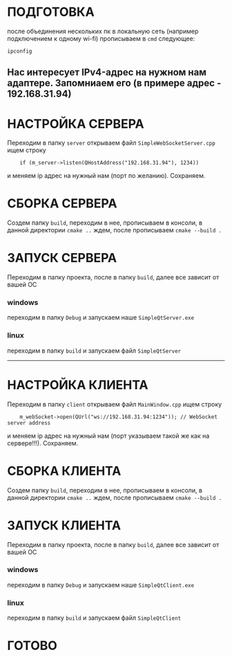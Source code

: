 # ПОДГОТОВКА

после объединения нескольких пк в локальную сеть (например подключением к одному wi-fi) прописываем в `cmd` следующее:
```
ipconfig
```
Нас интересует IPv4-адрес на нужном нам адаптере. Запомниаем его (в примере адрес - 192.168.31.94)
-------
# НАСТРОЙКА СЕРВЕРА 
Переходим в папку `server` открываем файл `SimpleWebSocketServer.cpp` ищем строку
```
    if (m_server->listen(QHostAddress("192.168.31.94"), 1234))
```
и меняем ip адрес на нужный нам (порт по желанию). Сохраняем.

# СБОРКА СЕРВЕРА
Создем папку `build`, переходим в нее, прописываем в консоли, в данной директории `cmake ..` ждем, после прописываем `cmake --build .`

# ЗАПУСК СЕРВЕРА
Переходим в папку проекта, после в папку `build`, далее все зависит от вашей ОС
### windows
переходим в папку `Debug` и запускаем наше `SimpleQtServer.exe`
### linux
переходим в папку `build` и запускаем файл `SimpleQtServer`

-------
# НАСТРОЙКА КЛИЕНТА
Переходим в папку `client` открываем файл `MainWindow.cpp` ищем строку
```
    m_webSocket->open(QUrl("ws://192.168.31.94:1234")); // WebSocket server address
```
и меняем ip адрес на нужный нам (порт указываем такой же как на сервере!!!). Сохраняем.
# СБОРКА КЛИЕНТА
Создем папку `build`, переходим в нее, прописываем в консоли, в данной директории `cmake ..` ждем, после прописываем `cmake --build .`

# ЗАПУСК КЛИЕНТА
Переходим в папку проекта, после в папку `build`, далее все зависит от вашей ОС
### windows
переходим в папку `Debug` и запускаем наше `SimpleQtClient.exe`
### linux
переходим в папку `build` и запускаем файл `SimpleQtClient`


# ГОТОВО
